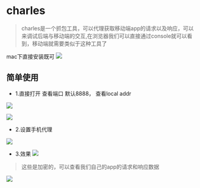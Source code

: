 
# charles


> charles是一个抓包工具，可以代理获取移动端app的请求以及响应，可以来调试后端与移动端的交互,在浏览器我们可以直接通过console就可以看到，移动端就需要类似于这种工具了

mac下直接安装既可
![](https://xiaobo-project.oss-cn-hangzhou.aliyuncs.com/business/20211109152407.png)


## 简单使用

- 1.直接打开 查看端口 默认8888， 查看local addr 


![](https://xiaobo-project.oss-cn-hangzhou.aliyuncs.com/business/20211109152656.png)


![](https://xiaobo-project.oss-cn-hangzhou.aliyuncs.com/business/20211109152529.png)


- 2.设置手机代理

![](https://xiaobo-project.oss-cn-hangzhou.aliyuncs.com/business/20211109152932.png)

- 3.效果
![](https://xiaobo-project.oss-cn-hangzhou.aliyuncs.com/business/20211109153007.png)


> 这些是加密的，可以查看我们自己的app的请求和响应数据

![](https://xiaobo-project.oss-cn-hangzhou.aliyuncs.com/business/20211109153355.png)



